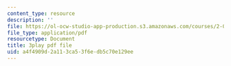 ```yaml
---
content_type: resource
description: ''
file: https://ol-ocw-studio-app-production.s3.amazonaws.com/courses/2-003sc-engineering-dynamics-fall-2011/a4f4909d2a113ca53f6edb5c70e129ee_9CPA6WG6mRo.pdf
file_type: application/pdf
resourcetype: Document
title: 3play pdf file
uid: a4f4909d-2a11-3ca5-3f6e-db5c70e129ee
---
```


